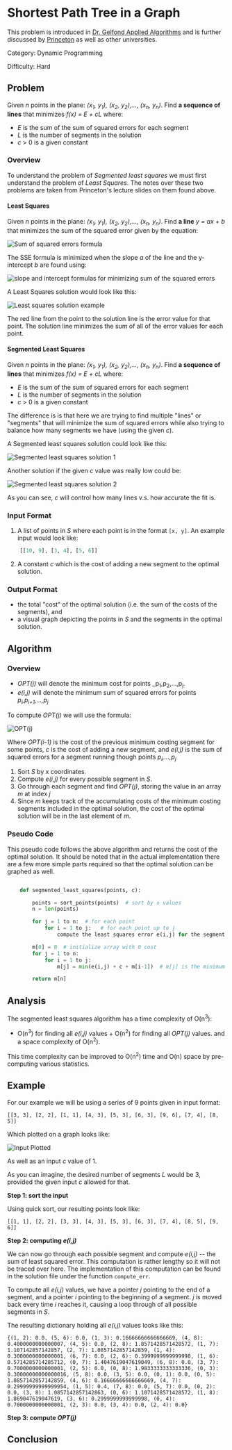 # Shortest Path Tree in a Graph

This problem is introduced in [Dr. Gelfond Applied Algorithms](http://redwood.cs.ttu.edu/~mgelfond/FALL-2012/slides.pdf) and is further discussed by [Princeton](https://www.cs.princeton.edu/~wayne/kleinberg-tardos/pdf/06DynamicProgrammingI.pdf) as well as other universities.

Category: Dynamic Programming

Difficulty: Hard

## Problem

Given _n_ points in the plane: _(x<sub>1</sub>, y<sub>1</sub>),  (x<sub>2</sub>, y<sub>2</sub>),..., (x<sub>n</sub>, y<sub>n</sub>)_.
Find **a sequence of lines** that minimizes _f(x) = E + cL_ where:
- _E_ is the sum of the sum of squared errors for each segment
- _L_ is the number of segments in the solution
- _c_ > 0 is a given constant


### Overview

To understand the problem of _Segmented least squares_ we must first understand the problem of _Least Squares_.
The notes over these two problems are taken from Princeton's lecture slides on them found above.

#### Least Squares

Given _n_ points in the plane: _(x<sub>1</sub>, y<sub>1</sub>),  (x<sub>2</sub>, y<sub>2</sub>),..., (x<sub>n</sub>, y<sub>n</sub>)_.
Find **a line** _y = ax + b_ that minimizes the sum of the squared error given by the equation:

![Sum of squared errors formula](./assets/sse.png)

The SSE formula is minimized when the slope _a_ of the line and the y-intercept _b_ are found using:

![slope and intercept formulas for minimizing sum of the squared errors](./assets/a_and_b.png)

A Least Squares solution would look like this:

![Least squares solution example](./assets/least_squares_sol.png)

The red line from the point to the solution line is the error value for that point. The solution line minimizes the sum of all
of the error values for each point.

#### Segmented Least Squares

Given _n_ points in the plane: _(x<sub>1</sub>, y<sub>1</sub>),  (x<sub>2</sub>, y<sub>2</sub>),..., (x<sub>n</sub>, y<sub>n</sub>)_.
Find **a sequence of lines** that minimizes _f(x) = E + cL_ where:
- _E_ is the sum of the sum of squared errors for each segment
- _L_ is the number of segments in the solution
- _c_ > 0 is a given constant

The difference is is that here we are trying to find multiple "lines" or "segments" that
will minimize the sum of squared errors while also trying to balance how many segments we have (using the given _c_).

A Segmented least squares solution could look like this:

![Segmented least squares solution 1](./assets/seg_least_squares_sol1.png)

Another solution if the given _c_ value was really low could be:

![Segmented least squares solution 2](./assets/seg_least_squares_sol2.png)

As you can see, _c_ will control how many lines v.s. how accurate the fit is.

### Input Format

1. A list of points in _S_ where each point is in the format `[x, y]`. An example input would look like:

```Python
    [[10, 9], [3, 4], [5, 6]]
```
2. A constant _c_ which is the cost of adding a new segment to the optimal solution.

### Output Format

- the total "cost" of the optimal solution (i.e. the sum of the costs of the segments), and
- a visual graph depicting the points in _S_ and the segments in the optimal solution.


## Algorithm
### Overview

- _OPT(j)_ will denote the minimum cost for points _p<sub>1</sub>,p<sub>2</sub>,...,p<sub>j</sub>.
- _e(i,j)_ will denote the minimum sum of squared errors for points _p<sub>i</sub>,p<sub>i+1</sub>,...,p<sub>j</sub>_

To compute _OPT(j)_ we will use the formula:

![OPT(j)](./assets/opt_j.png)

Where _OPT(i-1)_ is the cost of the previous minimum costing segment for some points, _c_ is the cost of adding a new segment,
and _e(i,j)_ is the sum of squared errors for a segment running though points  _p<sub>i</sub>,...,p<sub>j</sub>_

1. Sort _S_ by x coordinates.
2. Compute _e(i,j)_ for every possible segment in _S_.
3. Go through each segment and find _OPT(j)_, storing the value in an array _m_ at index _j_
4. Since _m_ keeps track of the accumulating costs of the minimum costing segments included in the optimal solution, the cost of the optimal solution will be in the last element of _m_.


### Pseudo Code

This pseudo code follows the above algorithm and returns the cost of the optimal solution. It should be noted that in the
actual implementation there are a few more simple parts required so that the optimal solution can be graphed as well.

````Python

    def segmented_least_squares(points, c):

        points = sort_points(points)  # sort by x values
        n = len(points)

        for j = 1 to n:  # for each point
            for i = 1 to j:   # for each point up to j
                compute the least squares error e(i,j) for the segment pi, pi+1,...,pj

        m[0] = 0  # initialize array with 0 cost
        for j = 1 to n:
            for i = 1 to j:
                m[j] = min(e(i,j) + c + m[i-1])  # m[j] is the minimum costing segment for the points pi to pj

        return m[n]
````

## Analysis

The segmented least squares algorithm has a time complexity of O(n<sup>3</sup>):
- O(n<sup>3</sup>) for finding all _e(i,j)_ values + O(n<sup>2</sup>) for finding all _OPT(j)_ values.
and a space complexity of O(n<sup>2</sup>).

This time complexity can be improved to O(n<sup>2</sup>) time and O(n) space by pre-computing
various statistics.

## Example

For our example we will be using a series of 9 points given in input format:

`[[3, 3], [2, 2], [1, 1], [4, 3], [5, 3], [6, 3], [9, 6], [7, 4], [8, 5]]`

Which plotted on a graph looks like:

![Input Plotted](./assets/initial_plot.png)

As well as an input _c_ value of 1.

As you can imagine, the desired number of segments _L_ would be 3, provided the given input _c_ allowed for that.

**Step 1: sort the input**

Using quick sort, our resulting points look like:

`[[1, 1], [2, 2], [3, 3], [4, 3], [5, 3], [6, 3], [7, 4], [8, 5], [9, 6]]`

**Step 2: computing _e(i,j)_**

We can now go through each possible segment and compute _e(i,j)_ -- the sum of least squared error.
This computation is rather lengthy so it will not be traced over here. The implementation of this computation can be found in
the solution file under the function `compute_err`.

To compute all _e(i,j)_ values, we have a pointer _j_ pointing to the end of a segment, and a pointer _i_ pointing to the beginning of a segment.
_j_ is moved back every time _i_ reaches it, causing a loop through of all possible segments in _S_.

The resulting dictionary holding all _e(i,j)_ values looks like this:
```
{(1, 2): 0.0, (5, 6): 0.0, (1, 3): 0.16666666666666669, (4, 8): 0.4000000000000007, (4, 5): 0.0, (2, 8): 1.8571428571428572, (1, 7): 1.107142857142857, (2, 7): 1.0857142857142859, (1, 4): 0.3000000000000001, (6, 7): 0.0, (2, 6): 0.3999999999999998, (1, 6): 0.5714285714285712, (0, 7): 1.4047619047619049, (6, 8): 0.0, (3, 7): 0.7000000000000001, (2, 5): 0.0, (0, 8): 1.9833333333333336, (0, 3): 0.30000000000000016, (5, 8): 0.0, (3, 5): 0.0, (0, 1): 0.0, (0, 5): 1.0857142857142859, (4, 6): 0.16666666666666669, (4, 7): 0.29999999999999954, (1, 5): 0.4, (7, 8): 0.0, (5, 7): 0.0, (0, 2): 0.0, (3, 8): 1.0857142857142863, (0, 6): 1.1071428571428572, (1, 8): 1.869047619047619, (3, 6): 0.2999999999999998, (0, 4): 0.7000000000000001, (2, 3): 0.0, (3, 4): 0.0, (2, 4): 0.0}

```

**Step 3: compute _OPT(j)_**


## Conclusion


